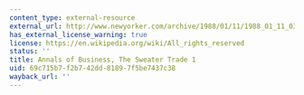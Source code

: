 ```yaml
---
content_type: external-resource
external_url: http://www.newyorker.com/archive/1988/01/11/1988_01_11_039_TNY_CARDS_000347432
has_external_license_warning: true
license: https://en.wikipedia.org/wiki/All_rights_reserved
status: ''
title: Annals of Business, The Sweater Trade 1
uid: 69c715b7-f2b7-42dd-8189-7f5be7437c38
wayback_url: ''
---
```

